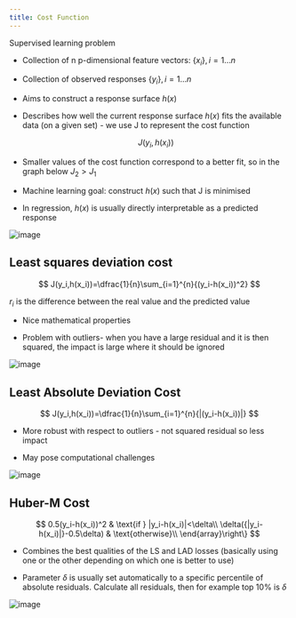 ```yaml
---
title: Cost Function
---
```


Supervised learning problem

-   Collection of n p-dimensional feature vectors:
    $\{x_i\}, i=1...n$

-   Collection of observed responses $\{y_i\},i=1...n$

-   Aims to construct a response surface $h(x)$

-   Describes how well the current response surface $h(x)$ fits the
    available data (on a given set) - we use J to represent the cost
    function

    $$
    J(y_i,h(x_i))
    $$

-   Smaller values of the cost function correspond to a better fit, so
    in the graph below $J_2>J_1$

-   Machine learning goal: construct $h(x)$ such that J is minimised

-   In regression, $h(x)$ is usually directly interpretable as a
    predicted response

![image](/img/Year_2/Software_Methodologies/Machine_Learning/Cost_Function/Cost_Function.webp)

## Least squares deviation cost

$$
J(y_i,h(x_i))=\dfrac{1}{n}\sum_{i=1}^{n}{(y_i-h(x_i))^2}
$$

$r_i$ is the difference between the real value and the predicted value

-   Nice mathematical properties

-   Problem with outliers- when you have a large residual and it is then
    squared, the impact is large where it should be ignored

![image](/img/Year_2/Software_Methodologies/Machine_Learning/Cost_Function/Least_Squares.webp)

## Least Absolute Deviation Cost

$$
J(y_i,h(x_i))=\dfrac{1}{n}\sum_{i=1}^{n}{|(y_i-h(x_i))|}
$$

-   More robust with respect to outliers - not squared residual so less
    impact

-   May pose computational challenges

![image](/img/Year_2/Software_Methodologies/Machine_Learning/Cost_Function/Least_Absolute.webp)

## Huber-M Cost

$$
0.5(y_i-h(x_i))^2 & \text{if } |y_i-h(x_i)|<\delta\\
\delta({|y_i-h(x_i)|}-0.5\delta) & \text{otherwise}\\
\end{array}\right\}
$$

-   Combines the best qualities of the LS and LAD losses (basically
    using one or the other depending on which one is better to use)

-   Parameter $\delta$ is usually set automatically to a specific
    percentile of absolute residuals. Calculate all residuals, then for
    example top 10% is $\delta$

![image](/img/Year_2/Software_Methodologies/Machine_Learning/Cost_Function/Huber-M.webp)
